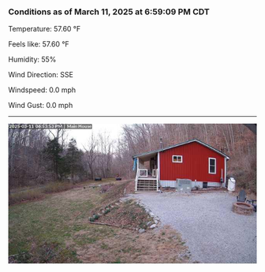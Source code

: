 ### Conditions as of March 11, 2025 at 6:59:09 PM CDT 

Temperature: 57.60 &deg;F

Feels like: 57.60 &deg;F

Humidity: 55%

Wind Direction: SSE

Windspeed: 0.0 mph

Wind Gust: 0.0 mph

---

<img src="./images/latest.jpeg"/>

